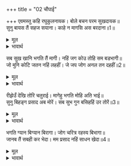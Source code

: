 +++
title = "02 चौपाई"

+++
एवमस्तु कहि रघुकुलनायक। बोले बचन परम सुखदायक॥  
सुनु बायस तैं सहज सयाना। काहे न मागसि अस बरदाना॥1॥  

<details><summary>मूल</summary>

एवमस्तु कहि रघुकुलनायक। बोले बचन परम सुखदायक॥  
सुनु बायस तैं सहज सयाना। काहे न मागसि अस बरदाना॥1॥  
</details>

<details><summary>भावार्थ</summary>

'एवमस्तु' (ऐसा ही हो) कहकर रघुवंश के स्वामी परम सुख देने वाले वचन बोले- हे काक! सुन, तू स्वभाव से ही बुद्धिमान्‌ है। ऐसा वरदान कैसे न माँगता?॥1॥  
</details>

सब सुख खानि भगति तैं मागी। नहिं जग कोउ तोहि सम बडभागी॥  
जो मुनि कोटि जतन नहिं लहहीं। जे जप जोग अनल तन दहहीं॥2॥  

<details><summary>मूल</summary>

सब सुख खानि भगति तैं मागी। नहिं जग कोउ तोहि सम बडभागी॥  
जो मुनि कोटि जतन नहिं लहहीं। जे जप जोग अनल तन दहहीं॥2॥  
</details>

<details><summary>भावार्थ</summary>

तूने सब सुखों की खान भक्ति माँग ली, जगत्‌ में तेरे समान बडभागी कोई नहीं है। वे मुनि जो जप और योग की अग्नि से शरीर जलाते रहते हैं, करोडों यत्न करके भी जिसको (जिस भक्ति को) नहीं पाते॥2॥  
</details>

रीझेउँ देखि तोरि चतुराई। मागेहु भगति मोहि अति भाई॥  
सुनु बिहङ्ग प्रसाद अब मोरें। सब सुभ गुन बसिहहिं उर तोरें॥3॥  

<details><summary>मूल</summary>

रीझेउँ देखि तोरि चतुराई। मागेहु भगति मोहि अति भाई॥  
सुनु बिहङ्ग प्रसाद अब मोरें। सब सुभ गुन बसिहहिं उर तोरें॥3॥  
</details>

<details><summary>भावार्थ</summary>

वही भक्ति तूने माँगी। तेरी चतुरता देखकर मैं रीझ गया। यह चतुरता मुझे बहुत ही अच्छी लगी। हे पक्षी! सुन, मेरी कृपा से अब समस्त शुभ गुण तेरे हृदय में बसेङ्गे॥3॥  
</details>

भगति ग्यान बिग्यान बिरागा। जोग चरित्र रहस्य बिभागा॥  
जानब तैं सबही कर भेदा। मम प्रसाद नहिं साधन खेदा॥4॥  

<details><summary>मूल</summary>

भगति ग्यान बिग्यान बिरागा। जोग चरित्र रहस्य बिभागा॥  
जानब तैं सबही कर भेदा। मम प्रसाद नहिं साधन खेदा॥4॥  
</details>

<details><summary>भावार्थ</summary>

भक्ति, ज्ञान, विज्ञान, वैराग्य, योग, मेरी लीलाएँ और उनके रहस्य तथा विभाग- इन सबके भेद को तू मेरी कृपा से ही जान जाएगा। तुझे साधन का कष्ट नहीं होगा॥4॥  
</details>

